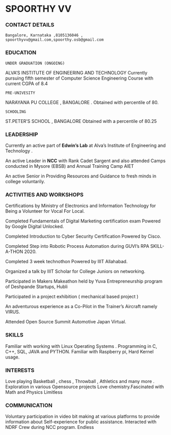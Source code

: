 # SPOORTHY VV




### CONTACT DETAILS 

    Bangalore, Karnataka ,8105136046 , spoorthyvv@gmail.com,spoorthy.osb@gmail.com
    
### EDUCATION

    UNDER GRADUATION (ONGOING) 

ALVA’S INSTITUTE OF ENGINEERING AND TECHNOLOGY Currently pursuing fifth semester of Computer Science Engineering Course with current CGPA of 8.4
				
				
    PRE-UNIVESITY   
     
NARAYANA PU COLLEGE , BANGALORE . Obtained with percentile of 80.
         
    SCHOOLING 
   
ST.PETER’S SCHOOL , BANGALORE Obtained with a percentile of 80.25

### LEADERSHIP 

Currently an active part of **Edwin’s Lab** at Alva’s Institute of Engineering and
Technology .

An active Leader in **NCC** with Rank Cadet Sargent and also attended Camps conducted in
Mysore (EBSB) and Annual Training Camp AIET

An active Senior in Providing Resources and Guidance to fresh minds in college voluntarily.

### ACTIVITIES AND WORKSHOPS

Certifications by Ministry of Electronics and Information Technology for Being a Volunteer for
Vocal For Local.

Completed Fundamentals of Digital Marketing certification exam Powered by Google Digital
Unlocked.

Completed Introduction to Cyber Security Certification Powered by Cisco.

Completed Step into Robotic Process Automation during GUVI’s RPA SKILL-A-THON 2020.

Completed 3 week technothon Powered by IIIT Allahabad.

Organized a talk by IIIT Scholar for College Juniors on networking.

Participated in Makers Makeathon held by Yuva Entrepreneurship program of Deshpande
Startups, Hubli

Participated in a project exhibition ( mechanical based project )

An adventurous experience as a Co-Pilot in the Trainer’s Aircraft namely VIRUS.

Attended Open Source Summit Automotive Japan Virtual.

### 	SKILLS

Familiar with working with Linux Operating Systems .
Programming in C, C++, SQL, JAVA and PYTHON.
Familiar with Raspberry pi, Hard Kernel usage.


### INTERESTS 

Love playing Basketball , chess , Throwball , Athletics and many more .
Exploration in various Opensource projects
Love chemistry.Fascinated with Math and Physics
Limitless 

### COMMUNICATION 


Voluntary participation in video bit making at various platforms to provide information
about Self-experience for public assistance.
Interacted with NDRF Crew during NCC program.
Endless

 
                                                           

 

